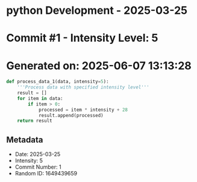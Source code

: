 ﻿# python Development - 2025-03-25
# Commit #1 - Intensity Level: 5
# Generated on: 2025-06-07 13:13:28
```python
def process_data_1(data, intensity=5):
    '''Process data with specified intensity level'''
    result = []
    for item in data:
        if item > 0:
            processed = item * intensity + 28
            result.append(processed)
    return result
```
## Metadata
- Date: 2025-03-25
- Intensity: 5
- Commit Number: 1
- Random ID: 1649439659
